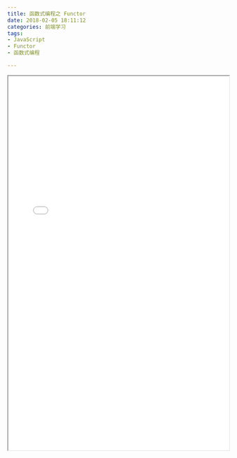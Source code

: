 ```yaml
---
title: 函数式编程之 Functor
date: 2018-02-05 18:11:12
categories: 前端学习
tags:
- JavaScript
- Functor
- 函数式编程

---
```


<iframe width="100%" height="855px" src="/js/pdfjs/web/viewer.html?file=/pdf/函数式编程之 Functor.pdf"></iframe>
